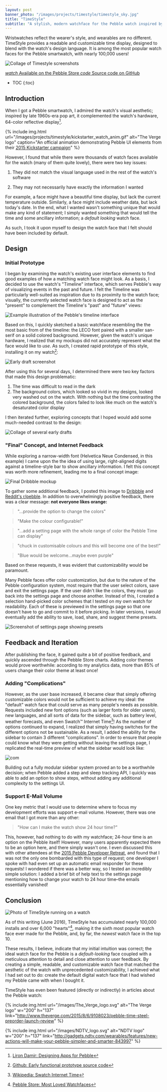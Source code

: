 ```yaml
---
layout: post
banner_photo: "/images/projects/timestyle/timestyle_sky.jpg"
title: "TimeStyle"
subtitle: "A stylish, modern watchface for the Pebble watch inspired by the visual language of the Pebble Timeline."
---
```


Wristwatches reflect the wearer's style, and wearables are no different.
TimeStyle provides a readable and customizable time display, designed to
blend with the watch's design language. It is among the most popular watch faces for the Pebble smartwatch,
with nearly 100,000 users!

![Collage of Timestyle screenshots](/images/projects/timestyle/collage.png)

<div class="buttons">
  <a href="https://apps.getpebble.com/en_US/application/55a5c024f4510f794c000071">
    <i class="material-icons">watch</i>
    Available on the Pebble Store
  </a>
	<a href="https://github.com/freakified/TimeStylePebble">
    <i class="material-icons">code</i>
    Source code on GitHub
	</a>
</div>

* TOC
{:toc}

## Introduction

When I got a Pebble smartwatch, I admired the watch's visual aesthetic; inspired by late 1960s-era pop art, it complemented the watch's hardware, 64-color reflective display[^pebbledesign].

{% include img.html
  url="/images/projects/timestyle/kickstarter_watch_anim.gif"
  alt="The Verge logo"
	caption="An official animation demonstrating Pebble UI elements from their <a href='https://www.kickstarter.com/projects/597507018/pebble-time-awesome-smartwatch-no-compromises/description'>2015 Kickstarter campaign</a>"
%}

However, I found that while there were thousands of watch faces available for the watch (many of them quite lovely), there were two key issues:

1. They did not match the visual language used in the rest of the watch's software

2. They may not necessarily have exactly the information I wanted

For example, a face might have a beautiful time display, but lack the current temperature outside.  Similarly, a face might include weather data, but lack today's date. In the end, what I wanted wasn't something unique that would make any kind of statement; I simply wanted something that would tell the time and some ancillary information; a _default looking_ watch face.

As such, I took it upon myself to design the watch face that I felt should have been included by default.

## Design

### Initial Prototype

I began by examining the watch's existing user interface elements to find good examples of how a matching watch face might look. As a basis, I decided to use the watch's "Timeline" interface, which serves Pebble's way of visualizing events in the past and future. I felt the Timeline was particularly well-suited as inspiration due to its proximity to the watch face; visually, the currently selected watch face is designed to act as the "present" to complement the Timeline's "past" and "future" views:

![Example illustration of the Pebble's timeline interface](/images/projects/timestyle/timeline_ex.png)

Based on this, I quickly sketched a basic watchface resembling the the most basic from of the timeline: the LECO font paired with a smaller san-serif on a solid colored background. However, given the watch's unique hardware, I realized that my mockups did not accurately represent what the face would like to *use*. As such, I created rapid prototype of this style, installing it on my watch[^originalprototype]:

![Early draft screenshot](/images/projects/timestyle/prototype_1.jpg)

After using this for several days, I determined there were two key factors that made this design problematic:

1. The time was difficult to read in the dark
2. The background colors, which looked so vivid in my designs, looked very washed out on the watch. With nothing but the time contrasting the colored background, the colors failed to look like much on the watch's desaturated color display

I then iterated further, exploring concepts that I hoped would add some much-needed contrast to the design:

![Collage of several early drafts](/images/projects/timestyle/proto_collage.png)

### "Final" Concept, and Internet Feedback

While exploring a narrow-width font (Helvetica Neue Condensed, in this example) I came upon the the idea of using large, right-aligned digits against a timeline-style bar to show ancillary information. I felt this concept was worth more refinement, leading me to a final concept image:

![Final Dribbble mockup](/images/projects/timestyle/dribbble_mockup.jpg)

To gather some additional feedback, I posted this image to [Dribbble](https://dribbble.com/shots/2138543-Pebble-Time-Watchface-Concept) and [Reddit's r/pebble](https://www.reddit.com/r/pebble/comments/3cjzo7/face_concept_for_a_pebble_time_face_not/). In addition to overwhelmingly positive feedback, there was a clear message: **not everyone likes orange:**

> "…provide the option to change the colors"

> "Make the colour configurable!"

> "...add a setting page with the whole range of color the Pebble Time can display"

> "chuck in customisable colours and this will become one of the best!"

> "Blue would be welcome...maybe even purple"

Based on these requests, it was evident that customizability would be paramount.

Many Pebble faces offer color customization, but due to the nature of the Pebble configuration system, most require that the user select colors, save and exit the settings page. If the user didn't like the colors, they must go back into the settings page and choose another. Instead of this, I created a selection hand-picked color schemes that I tested on my own watch for readability. Each of these is previewed in the settings page so that one doesn't have to go and commit to it before picking. In later versions, I would eventually add the ability to save, load, share, and suggest theme presets.

![Screenshot of settings page showing presets](/images/projects/timestyle/settings_presets.png)

## Feedback and Iteration

After publishing the face, it gained quite a bit of positive feedback, and quickly ascended through the Pebble Store charts. Adding color themes would prove worthwhile: according to my analytics data, more than 85% of users change their color theme at least once!

### Adding "Complications"

However, as the user base increased, it became clear that simply offering customizable colors would not be sufficient to achieve my ideal: the "default" watch face that could serve as many people's needs as possible. Requests included new font options (such as larger fonts for older users), new languages, and all sorts of data for the sidebar, such as battery level, weather forecasts, and even Swatch™ Internet Time[^swatchtime]! As the number of options continued to expand, I realized that simply having switches for the different options not be sustainable. As a result, I added the ability for the sidebar to contain 3 different "complications". In order to ensure that people could know what they were getting without leaving the settings page, I replicated the real-time preview of what the sidebar would look like:

![com](/images/projects/timestyle/timestyle_complications_anim.gif)

Building out a fully modular sidebar system proved an to be a worthwhile decision; when Pebble added a step and sleep tracking API, I quickly was able to add an option to show steps, without adding any additional complexity to the settings UI.

### Support E-Mail Volume

One key metric that I would use to determine where to focus my development efforts was support e-mail volume. However, there was one email that I got more than any other:

> "How can I make the watch show 24 hour time?"

This, however, had nothing to do with my watchface; 24-hour time is an option on the Pebble itself! However, many users apparently expected there to be an option here, and there simply wasn't one. I even discussed this with other attendees at the [2015 Pebble Developer Retreat](https://developer.pebble.com/community/events/developer-retreat-2015/), and found that I was not the only one bombarded with this type of request; one developer I spoke with had even set up an automatic email responder for these requests! I wondered if there was a better way, so I tested an incredibly simple solution: I added a brief bit of help text to the settings page mentioning how to change your watch to 24 hour time–the emails essentially vanished!

## Conclusion

![Photo of TimeStyle running on a watch](/images/projects/timestyle/artsy_photo.jpg)

As of this writing (June 2016), TimeStyle has accumulated nearly 100,000 installs and over 6,000 "hearts"[^pebblestoremostloved], making it the sixth most popular watch face ever made for the Pebble, and, by far, the *newest* watch face in the top 10.

These results, I believe, indicate that my initial intuition was correct; the ideal watch face for the Pebble is a *default-looking* face coupled with a meticulous attention to detail and close attention to user feedback. By creating a simple, readable, and customizable watch face that matched the aesthetic of the watch with unprecedented customizability, I achieved what I had set out to do: create the default digital watch face that I had wished my Pebble came with when I bought it.

TimeStyle has even been featured (directly or indirectly) in articles about the Pebble watch:

{% include img.html
  url="/images/The_Verge_logo.svg"
  alt="The Verge logo" w="200" h="137"
	link="http://www.theverge.com/2015/8/6/9108023/pebble-time-steel-preorder-launch-review"
%}

{% include img.html
  url="/images/NDTV_logo.svg"
  alt="NDTV logo" w="200" h="137"
	link="http://gadgets.ndtv.com/wearables/features/new-actions-will-make-your-pebble-simpler-and-smarter-843997"
%}

[^pebbledesign]: [Liron Damir: Designing Apps for Pebble](https://www.youtube.com/watch?v=LuiK8ZiPXr4)
[^originalprototype]: [Github: Early functional prototype source code](https://github.com/tilden/DigitalTimePebbleFace)
[^pebblestoremostloved]: [Pebble Store: Most Loved Watchfaces](https://apps.getpebble.com/en_US/collection/most-loved/watchfaces/1?dev_settings=true)
[^swatchtime]: [Wikipedia: Swatch Internet Time](https://en.wikipedia.org/wiki/Swatch_Internet_Time)
